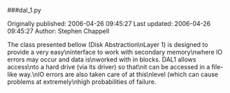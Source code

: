 ###dal_1.py

Originally published: 2006-04-26 09:45:27
Last updated: 2006-04-26 09:45:27
Author: Stephen Chappell

The class presented bellow (Disk Abstraction\nLayer 1) is designed to provide a very easy\ninterface to work with secondary memory\nwhere IO errors may occur and data is\nworked with in blocks. DAL1 allows access\nto a hard drive (via its driver) so that\nit can be accessed in a file-like way.\nIO errors are also taken care of at this\nlevel (which can cause problems at extremely\nhigh probabilities of failure.